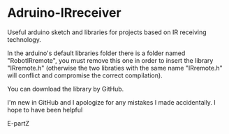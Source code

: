 # Adruino-IRreceiver
Useful arduino sketch and libraries for projects based on IR receiving technology.

In the arduino's default libraries folder there is a folder named "RobotIRremote", you must remove this one in order to insert the library "IRremote.h" (otherwise the two libraties with the same name "IRremote.h" will conflict and compromise the correct compilation).

You can download the library by GitHub.

I'm new in GitHub and I apologize for any mistakes I made accidentally.
I hope to have been helpful

E-partZ
